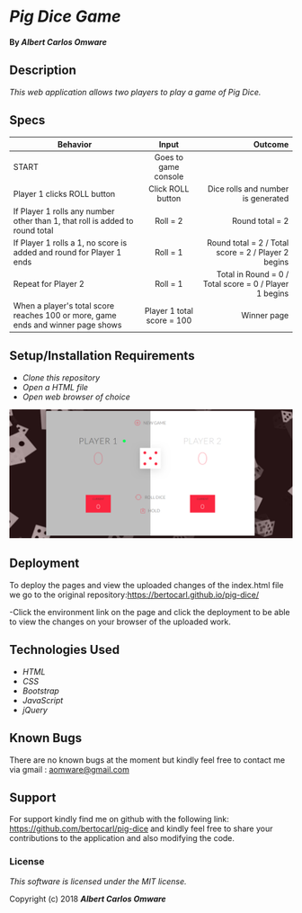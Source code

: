 # _Pig Dice Game_

#### By _Albert Carlos Omware_

## Description

_This web application allows two players to play a game of Pig Dice._

## Specs
| Behavior        | Input           | Outcome  |
| ------------- |:-------------:| -----:|
| START | Goes to game console |
| Player 1 clicks ROLL button | Click ROLL button | Dice rolls and number is generated
| If Player 1 rolls any number other than 1, that roll is added to round total | Roll = 2 | Round total = 2 |
| If Player 1 rolls a 1, no score is added and round for Player 1 ends | Roll = 1 | Round total = 2 / Total score = 2 / Player 2 begins |
| Repeat for Player 2 | Roll = 1 |Total in Round = 0 / Total score = 0 / Player 1 begins |
| When a player's total score reaches 100 or more, game ends and winner page shows | Player 1 total score = 100 | Winner page |


## Setup/Installation Requirements

* _Clone this repository_
* _Open a HTML file_
* _Open web browser of choice_

![image](https://github.com/bertocarl/pig-dice/blob/master/images/pig-dice.png)
## Deployment
To deploy the pages and view the uploaded changes of the index.html file we go to the original repository:https://bertocarl.github.io/pig-dice/

-Click the environment link on the page and click the deployment to be able to view the changes on your browser of the uploaded work.


## Technologies Used

* _HTML_
* _CSS_
* _Bootstrap_
* _JavaScript_
* _jQuery_

## Known Bugs
There are no known bugs at the moment but kindly feel free to contact me via gmail : aomware@gmail.com
## Support
For support kindly find me on github with the following link: https://github.com/bertocarl/pig-dice and kindly feel free to share your contributions to the application and also modifying the code.

### License

*This software is licensed under the MIT license.*

Copyright (c) 2018 **_Albert Carlos Omware_**
